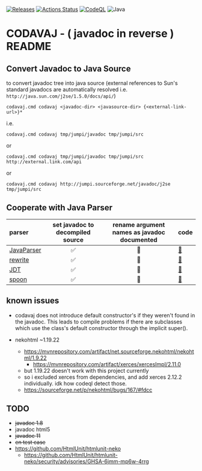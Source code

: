 [![Releases](https://jitpack.io/v/umjammer/codavaj.svg)](https://jitpack.io/#umjammer/codavaj)
[![Actions Status](https://github.com/umjammer/codavaj/actions/workflows/maven.yml/badge.svg)](https://github.com/umjammer/codavaj/actions)
[![CodeQL](https://github.com/umjammer/codavaj/actions/workflows/codeql-analysis.yml/badge.svg)](https://github.com/umjammer/codavaj/actions/workflows/codeql-analysis.yml)
![Java](https://img.shields.io/badge/Java-8-b07219)

# CODAVAJ - ( javadoc in reverse ) README

## Convert Javadoc to Java Source

to convert javadoc tree into java source (external references to Sun's 
standard javadocs are automatically resolved 
i.e. `http://java.sun.com/j2se/1.5.0/docs/api/`)

```
codavaj.cmd codavaj <javadoc-dir> <javasource-dir> {<external-link-url>}*
```

i.e.

```
codavaj.cmd codavaj tmp/jumpi/javadoc tmp/jumpi/src
```

or

```
codavaj.cmd codavaj tmp/jumpi/javadoc tmp/jumpi/src http://external.link.com/api
```

or

```
codavaj.cmd codavaj http://jumpi.sourceforge.net/javadoc/j2se tmp/jumpi/src
```

## Cooperate with Java Parser

| **parser** | **set javadoc to decompiled source** | **rename argument names as javadoc documented** | **code** |
|:-----------|:------------------------------------:|:-----------------------------------------------:|----------|
| [JavaParser](https://github.com/javaparser/javaparser) | ✅ | 🚫 | [📄](https://github.com/umjammer/codavaj/blob/master/src/test/java/Test02.java) |
| [rewrite](https://github.com/Netflix-Skunkworks/rewrite) | ✅ | 🚧 | [📄](https://github.com/umjammer/codavaj/blob/master/src/test/java/Test03.java) |
| [JDT](https://www.eclipse.org/jdt/) | ✅ | 🚫 | [📄](https://github.com/umjammer/codavaj/blob/master/src/test/java/Test04.java) |
| [spoon](https://github.com/INRIA/spoon) | ✅ | 🚫 | [📄](https://github.com/umjammer/codavaj/blob/master/src/test/java/Test05.java) |

## known issues

* codavaj does not introduce default constructor's if they weren't found
in the javadoc. This leads to compile problems if there are subclasses
which use the class's default constructor through the implicit super(). 

* nekohtml ~1.19.22
   * https://mvnrepository.com/artifact/net.sourceforge.nekohtml/nekohtml/1.9.22
      * https://mvnrepository.com/artifact/xerces/xercesImpl/2.11.0
   * but 1.19.22 doesn't work with this project currently
   * so i excluded xerces from dependencies, and add xerces 2.12.2 individually. idk how codeql detect those.
   * https://sourceforge.net/p/nekohtml/bugs/167/#fdcc

## TODO

 * ~~javadoc 1.8~~
 * javadoc html5
 * ~~javadoc 11~~
 * ~~en test case~~
 * https://github.com/HtmlUnit/htmlunit-neko
   * https://github.com/HtmlUnit/htmlunit-neko/security/advisories/GHSA-6jmm-mp6w-4rrg